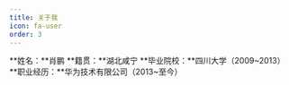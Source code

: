 ```yaml
---
title: 关于我
icon: fa-user
order: 3
---
```


**姓名：**肖鹏
**籍贯：**湖北咸宁
**毕业院校：**四川大学（2009~2013）
**职业经历：**华为技术有限公司（2013~至今）
